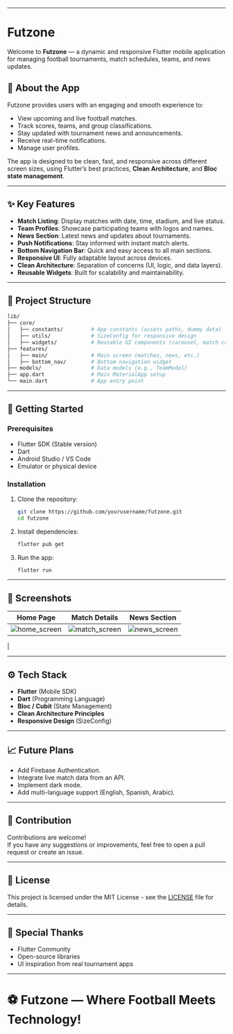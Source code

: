 

---

# Futzone

Welcome to **Futzone** — a dynamic and responsive Flutter mobile application for managing football tournaments, match schedules, teams, and news updates.

## 📱 About the App

Futzone provides users with an engaging and smooth experience to:
- View upcoming and live football matches.
- Track scores, teams, and group classifications.
- Stay updated with tournament news and announcements.
- Receive real-time notifications.
- Manage user profiles.

The app is designed to be clean, fast, and responsive across different screen sizes, using Flutter’s best practices, **Clean Architecture**, and **Bloc state management**.

---

## ✨ Key Features
- **Match Listing**: Display matches with date, time, stadium, and live status.
- **Team Profiles**: Showcase participating teams with logos and names.
- **News Section**: Latest news and updates about tournaments.
- **Push Notifications**: Stay informed with instant match alerts.
- **Bottom Navigation Bar**: Quick and easy access to all main sections.
- **Responsive UI**: Fully adaptable layout across devices.
- **Clean Architecture**: Separation of concerns (UI, logic, and data layers).
- **Reusable Widgets**: Built for scalability and maintainability.

---

## 📂 Project Structure

```bash
lib/
├── core/
│   ├── constants/         # App constants (assets paths, dummy data)
│   ├── utils/             # SizeConfig for responsive design
│   ├── widgets/           # Reusable UI components (carousel, match card, group widgets)
├── features/
│   ├── main/              # Main screen (matches, news, etc.)
│   ├── bottom_nav/        # Bottom navigation widget
├── models/                # Data models (e.g., TeamModel)
├── app.dart               # Main MaterialApp setup
└── main.dart              # App entry point
```

---

## 🚀 Getting Started

### Prerequisites
- Flutter SDK (Stable version)
- Dart
- Android Studio / VS Code
- Emulator or physical device

### Installation

1. Clone the repository:
   ```bash
   git clone https://github.com/yourusername/futzone.git
   cd futzone
   ```

2. Install dependencies:
   ```bash
   flutter pub get
   ```

3. Run the app:
   ```bash
   flutter run
   ```

---

## 📸 Screenshots
| Home Page | Match Details | News Section |
|:---------:|:-------------:|:------------:|
| ![home_screen](https://github.com/user-attachments/assets/2a0252fe-86d2-42ec-bfc1-2a4a73458996) | ![match_screen](https://github.com/user-attachments/assets/8522458b-df04-44cc-a004-f9c231c39829)| ![news_screen](https://github.com/user-attachments/assets/fae0db3e-c50c-480c-9d29-3f5b2bc92d8e)
|


---

## ⚙️ Tech Stack
- **Flutter** (Mobile SDK)
- **Dart** (Programming Language)
- **Bloc / Cubit** (State Management)
- **Clean Architecture Principles**
- **Responsive Design** (SizeConfig)

---

## 📈 Future Plans
- Add Firebase Authentication.
- Integrate live match data from an API.
- Implement dark mode.
- Add multi-language support (English, Spanish, Arabic).

---

## 🤝 Contribution

Contributions are welcome!  
If you have any suggestions or improvements, feel free to open a pull request or create an issue.

---

## 📝 License

This project is licensed under the MIT License - see the [LICENSE](LICENSE) file for details.

---

## 🙌 Special Thanks
- Flutter Community
- Open-source libraries
- UI inspiration from real tournament apps

---

# ⚽ Futzone — Where Football Meets Technology! 

